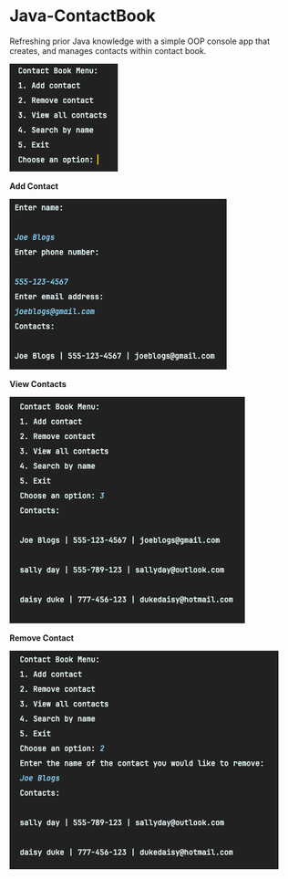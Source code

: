 # Java-ContactBook

Refreshing prior Java knowledge with a simple OOP console app that creates, and manages contacts within contact book.

![img.png](img.png)

**Add Contact**

![img_1.png](img_1.png)

**View Contacts**

![img_2.png](img_2.png)

**Remove Contact**

![img_3.png](img_3.png)